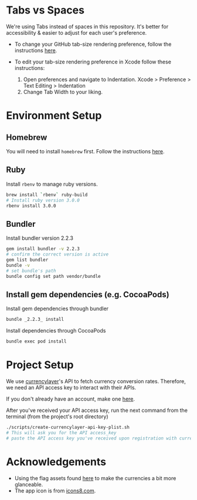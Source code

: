 # Tabs vs Spaces
We're using Tabs instead of spaces in this repository.
It's better for accessibility & easier to adjust for each user's preference.

* To change your GitHub tab-size rendering preference, follow the instructions [here](https://docs.github.com/en/account-and-profile/setting-up-and-managing-your-github-user-account/managing-user-account-settings/managing-your-tab-size-rendering-preference).

* To edit your tab-size rendering preference in Xcode follow these instructions:
    1. Open preferences and navigate to Indentation.
Xcode > Preference > Text Editing > Indentation
    2. Change Tab Width to your liking.

# Environment Setup

## Homebrew
You will need to install `homebrew` first.
Follow the instructions [here](https://brew.sh).

## Ruby
Install `rbenv` to manage ruby versions.
```zsh
brew install `rbenv` ruby-build
# Install ruby version 3.0.0
rbenv install 3.0.0
```

## Bundler
Install bundler version 2.2.3
```zsh
gem install bundler -v 2.2.3
# confirm the correct version is active
gem list bundler
bundle -v
# set bundle's path
bundle config set path vendor/bundle
```

## Install gem dependencies (e.g. CocoaPods)
Install gem dependencies through bundler
```zsh
bundle _2.2.3_ install
```

Install dependencies through CocoaPods
```zsh
bundle exec pod install
```

# Project Setup
We use [currencylayer](https://currencylayer.com/documentation)'s API to fetch currency conversion rates.
Therefore, we need an API access key to interact with their APIs.

If you don't already have an account, make one [here](https://currencylayer.com/product).

After you've received your API access key, run the next command from the terminal (from the project's root directory)
```sh
./scripts/create-currencylayer-api-key-plist.sh
# This will ask you for the API access_key
# paste the API access key you've received upon registration with currencylayer.
```

# Acknowledgements
* Using the flag assets found [here](https://github.com/transferwise/currency-flags) to make the currencies a bit more glanceable.
* The app icon is from [icons8.com](https://icons8.com/icons/set/currency-exchange).

